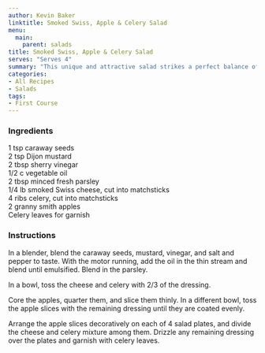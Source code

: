 ```yaml
---
author: Kevin Baker
linktitle: Smoked Swiss, Apple & Celery Salad
menu:
  main:
    parent: salads
title: Smoked Swiss, Apple & Celery Salad
serves: "Serves 4"
summary: "This unique and attractive salad strikes a perfect balance of bright and rich flavors. It makes a beautiful course of a winter dinner party. "
categories:
- All Recipes
- Salads
tags:
- First Course
---
```

### Ingredients

<div class="ingredient-list">

1 tsp caraway seeds  
2 tsp Dijon mustard  
2 tbsp sherry vinegar  
1/2 c vegetable oil  
2 tbsp minced fresh parsley  
1/4 lb smoked Swiss cheese, cut into matchsticks  
4 ribs celery, cut into matchsticks  
2 granny smith apples  
Celery leaves for garnish  

</div>

### Instructions
In a blender, blend the caraway seeds, mustard, vinegar, and salt and pepper to taste. With the motor running, add the oil in the thin stream and blend until emulsified. Blend in the parsley.

In a bowl, toss the cheese and celery with 2/3 of the dressing.

Core the apples, quarter them, and slice them thinly. In a different bowl, toss the apple slices with the remaining dressing until they are coated evenly.

Arrange the apple slices decoratively on each of 4 salad plates, and divide the cheese and celery mixture among them. Drizzle any remaining dressing over the plates and garnish with celery leaves.